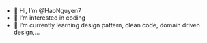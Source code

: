 - 👋 Hi, I’m @HaoNguyen7
- 👀 I’m interested in coding
- 🌱 I’m currently learning design pattern, clean code, domain driven design,...

<!---
HaoNguyen7/HaoNguyen7 is a ✨ special ✨ repository because its `README.md` (this file) appears on your GitHub profile.
You can click the Preview link to take a look at your changes.
--->
